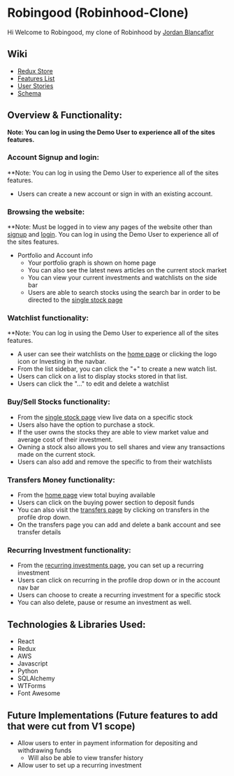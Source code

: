 # Robingood (Robinhood-Clone)

Hi Welcome to Robingood, my clone of Robinhood by [Jordan Blancaflor](https://www.linkedin.com/in/jordan-blancaflor-a4577584/)

## Wiki
- [Redux Store](https://github.com/Jblancs/robinhood-clone/wiki/Redux-Store)
- [Features List](https://github.com/Jblancs/robinhood-clone/wiki/Features-List)
- [User Stories](https://github.com/Jblancs/robinhood-clone/wiki/User-Stories)
- [Schema](https://github.com/Jblancs/robinhood-clone/wiki/Schema)

## Overview & Functionality:
**Note: You can log in using the Demo User to experience all of the sites features.**

### Account Signup and login:
**Note: You can log in using the Demo User to experience all of the sites features.
- Users can create a new account or sign in with an existing account.

### Browsing the website:
**Note: Must be logged in to view any pages of the website other than [signup](https://aa-capstone-robingood.onrender.com/signup) and [login](https://aa-capstone-robingood.onrender.com/login). You can log in using the Demo User to experience all of the sites features.
- Portfolio and Account info
  - Your portfolio graph is shown on home page
  - You can also see the latest news articles on the current stock market
  - You can view your current investments and watchlists on the side bar
  - Users are able to search stocks using the search bar in order to be directed to the [single stock page](https://aa-capstone-robingood.onrender.com/stocks/:ticker)

### Watchlist functionality:
**Note: You can log in using the Demo User to experience all of the sites features.
- A user can see their watchlists on the [home page](https://aa-capstone-robingood.onrender.com/) or clicking the logo icon or Investing in the navbar.
- From the list sidebar, you can click the "+" to create a new watch list.
- Users can click on a list to display stocks stored in that list.
- Users can click the "..." to edit and delete a watchlist

### Buy/Sell Stocks functionality:
- From the [single stock page](https://aa-capstone-robingood.onrender.com/stocks/:ticker) view live data on a specific stock
- Users also have the option to purchase a stock.
- If the user owns the stocks they are able to view market value and average cost of their investment.
- Owning a stock also allows you to sell shares and view any transactions made on the current stock.
- Users can also add and remove the specific to from their watchlists
  
### Transfers Money functionality:
- From the [home page](https://aa-capstone-robingood.onrender.com/) view total buying available
- Users can click on the buying power section to deposit funds
- You can also visit the [transfers page](https://aa-capstone-robingood.onrender.com/account/transfers) by clicking on transfers in the profile drop down.
- On the transfers page you can add and delete a bank account and see transfer details

### Recurring Investment functionality:
- From the [recurring investments page](https://aa-capstone-robingood.onrender.com/account/recurring), you can set up a recurring investment
- Users can click on recurring in the profile drop down or in the account nav bar
- Users can choose to create a recurring investment for a specific stock
- You can also delete, pause or resume an investment as well.

## Technologies & Libraries Used:

- React
- Redux
- AWS
- Javascript
- Python
- SQLAlchemy
- WTForms
- Font Awesome

## Future Implementations (Future features to add that were cut from V1 scope)
- Allow users to enter in payment information for depositing and withdrawing funds
   - Will also be able to view transfer history
- Allow user to set up a recurring investment
